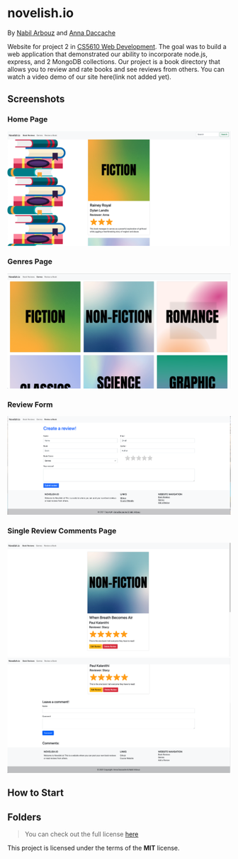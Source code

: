 # novelish.io
By [Nabil Arbouz](http://github.com/nabilarbouz) and [Anna Daccache](https://github.com/amdacccache)

Website for project 2 in [CS5610 Web Development](https://johnguerra.co/classes/webDevelopment_spring_2021/). The goal was to build a web application that demonstrated our ability to incorporate node.js, express, and 2 MongoDB collections. Our project is a book directory that allows you to review and rate books and see reviews from others. You can watch a video demo of our site here(link not added yet).


## Screenshots
### Home Page
![Home page of website](public/images/homePage.png)
### Genres Page
![Genres page of website](public/images/genresPage.png)
### Review Form
![Review form on website](public/images/reviewPage.png)
### Single Review Comments Page
![Single Review page](public/images/singleReview1.png)
![](public/images/singleReview2.png)

## How to Start 

## Folders

> You can check out the full license [here](/LICENSE)

This project is licensed under the terms of the **MIT** license.
